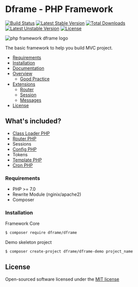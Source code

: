 # Dframe - PHP Framework 
[![Build Status](https://travis-ci.org/dframe/dframe.svg?branch=master)](https://travis-ci.org/dframe/dframe) [![Latest Stable Version](https://poser.pugx.org/dframe/dframe/v/stable)](https://packagist.org/packages/dframe/dframe) [![Total Downloads](https://poser.pugx.org/dframe/dframe/downloads)](https://packagist.org/packages/dframe/dframe) [![Latest Unstable Version](https://poser.pugx.org/dframe/dframe/v/unstable)](https://packagist.org/packages/dframe/dframe) [![License](https://poser.pugx.org/dframe/dframe/license)](https://packagist.org/packages/dframe/dframe)

![php framework dframe logo](https://dframeframework.com/img/logo_full.png)

The basic framework to help you build MVC project.

- [Requirements](#requirements)
- [Installation](https://dframeframework.com/en/docs/dframe/master/installation/overview)
- [Documentation](https://dframeframework.com/page/docs)
- [Overview](#overview)
    - [Good Practice](docs/overview/GoodPractice.md)
- [Extensions](#)
    - [Router](docs/extensions/Router.md)
    - [Session](docs/extensions/Session.md)
    - [Messages](docs/extensions/Messages.md)
- [License](#license)


## What's included?
 * [Class Loader PHP](https://dframeframework.com/en/docs/dframe/master/installation/overview) 
 * [Router PHP](https://dframeframework.com/en/docs/dframe/master/routing/overview) 
 * Sessions
 * [Config PHP](https://dframeframework.com/en/docs/dframe/master/routing/overview) 
 * Tokens
 * [Template PHP](https://dframeframework.com/en/docs/dframe/master/routing/overview)
 * [Cron PHP](https://dframeframework.com/en/docs/dframe/master/cron/overview)

### Requirements
 
 - PHP >= 7.0
 - Rewrite Module (nginix/apache2)
 - Composer
 

### Installation

Framework Core
```sh
$ composer require dframe/dframe
```

Demo skeleton project 
```sh
$ composer create-project dframe/dframe-demo project_name
```

License
----

Open-sourced software licensed under the [MIT license](http://opensource.org/licenses/MIT)

